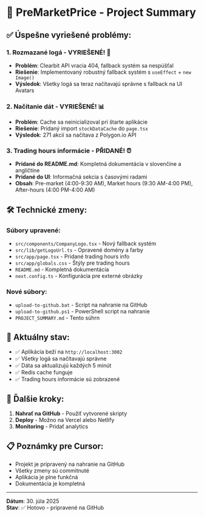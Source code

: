 # 🚀 PreMarketPrice - Project Summary

## ✅ **Úspešne vyriešené problémy:**

### 1. **Rozmazané logá - VYRIEŠENÉ!** 🎯

- **Problém**: Clearbit API vracia 404, fallback systém sa nespúšťal
- **Riešenie**: Implementovaný robustný fallback systém s `useEffect` + `new Image()`
- **Výsledok**: Všetky logá sa teraz načítavajú správne s fallback na UI Avatars

### 2. **Načítanie dát - VYRIEŠENÉ!** 📊

- **Problém**: Cache sa neinicializoval pri štarte aplikácie
- **Riešenie**: Pridaný import `stockDataCache` do `page.tsx`
- **Výsledok**: 271 akcií sa načítava z Polygon.io API

### 3. **Trading hours informácie - PŘIDANÉ!** ⏰

- **Pridané do README.md**: Kompletná dokumentácia v slovenčine a angličtine
- **Pridané do UI**: Informačná sekcia s časovými radami
- **Obsah**: Pre-market (4:00-9:30 AM), Market hours (9:30 AM-4:00 PM), After-hours (4:00 PM-4:00 AM)

## 🛠️ **Technické zmeny:**

### **Súbory upravené:**

- `src/components/CompanyLogo.tsx` - Nový fallback systém
- `src/lib/getLogoUrl.ts` - Opravené domény a farby
- `src/app/page.tsx` - Pridané trading hours info
- `src/app/globals.css` - Štýly pre trading hours
- `README.md` - Kompletná dokumentácia
- `next.config.ts` - Konfigurácia pre externé obrázky

### **Nové súbory:**

- `upload-to-github.bat` - Script na nahranie na GitHub
- `upload-to-github.ps1` - PowerShell script na nahranie
- `PROJECT_SUMMARY.md` - Tento súhrn

## 🎯 **Aktuálny stav:**

- ✅ Aplikácia beží na `http://localhost:3002`
- ✅ Všetky logá sa načítavajú správne
- ✅ Dáta sa aktualizujú každých 5 minút
- ✅ Redis cache funguje
- ✅ Trading hours informácie sú zobrazené

## 🚀 **Ďalšie kroky:**

1. **Nahrať na GitHub** - Použiť vytvorené skripty
2. **Deploy** - Možno na Vercel alebo Netlify
3. **Monitoring** - Pridať analytics

## 📋 **Poznámky pre Cursor:**

- Projekt je pripravený na nahranie na GitHub
- Všetky zmeny sú commitnuté
- Aplikácia je plne funkčná
- Dokumentácia je kompletná

---

**Dátum**: 30. júla 2025  
**Stav**: ✅ Hotovo - pripravené na GitHub
